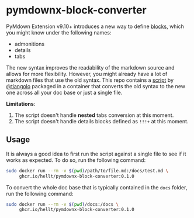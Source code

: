 # pymdownx-block-converter

PyMdown Extension v9.10+ introduces a new way to define [blocks](https://facelessuser.github.io/pymdown-extensions/extensions/blocks/), which you might know under the following names:

* admonitions
* details
* tabs

The new syntax improves the readability of the markdown source and allows for more flexibility. However, you might already have a lot of markdown files that use the old syntax. This repo contains a [script](main.py) by [@tiangolo](https://github.com/tiangolo) packaged in a container that converts the old syntax to the new one across all your doc base or just a single file.

**Limitations**:

1. The script doesn't handle **nested** tabs conversion at this moment.
2. The script doesn't handle details blocks defined as `!!!+` at this moment.

## Usage

It is always a good idea to first run the script against a single file to see if it works as expected. To do so, run the following command:

```bash
sudo docker run --rm -v $(pwd)/path/to/file.md:/docs/test.md \
     ghcr.io/hellt/pymdownx-block-converter:0.1.0
```

To convert the whole doc base that is typically contained in the `docs` folder, run the following command:

```bash
sudo docker run --rm -v $(pwd)/docs:/docs \
     ghcr.io/hellt/pymdownx-block-converter:0.1.0
```

